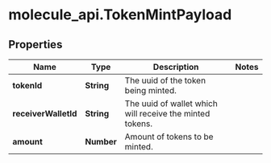 # molecule_api.TokenMintPayload

## Properties
Name | Type | Description | Notes
------------ | ------------- | ------------- | -------------
**tokenId** | **String** | The uuid of the token being minted. | 
**receiverWalletId** | **String** | The uuid of wallet which will receive the minted tokens. | 
**amount** | **Number** | Amount of tokens to be minted. | 


